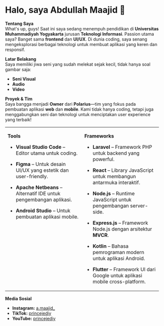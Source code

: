 # Halo, saya **Abdullah Maajid** 👋

**Tentang Saya**  
What's up, guys! Saat ini saya sedang menempuh pendidikan di **Universitas Muhammadiyah Yogyakarta** jurusan **Teknologi Informasi**. Passion utama saya? Banget sama **frontend** dan **UI/UX**. Di dunia coding, saya senang mengeksplorasi berbagai teknologi untuk membuat aplikasi yang keren dan responsif.

**Latar Belakang**  
Saya memiliki jiwa seni yang sudah melekat sejak kecil, tidak hanya soal gambar saja:
- **Seni Visual**
- **Audio**
- **Video**

**Proyek & Tim**  
Saya bangga menjadi **Owner** dari **Polarius**—tim yang fokus pada pembuatan aplikasi **web** dan **mobile**. Kami tidak hanya coding, tetapi juga menggabungkan seni dan teknologi untuk menciptakan user experience yang terbaik!

<table>
  <tr>
    <td valign="top" width="50%">
      
**Tools**  
- **Visual Studio Code** – Editor utama untuk coding.  
- **Figma** – Untuk desain UI/UX yang estetik dan user-friendly.  
- **Apache Netbeans** – Alternatif IDE untuk pengembangan aplikasi.  
- **Android Studio** – Untuk pembuatan aplikasi mobile.

    </td>
    <td valign="top" width="50%">
      
**Frameworks**  
- **Laravel** – Framework PHP untuk backend yang powerful.  
- **React** – Library JavaScript untuk membangun antarmuka interaktif.  
- **Node.js** – Runtime JavaScript untuk pengembangan server-side.  
- **Express.js** – Framework Node.js dengan arsitektur **MVCR**.  
- **Kotlin** – Bahasa pemrograman modern untuk aplikasi Android.  
- **Flutter** – Framework UI dari Google untuk aplikasi mobile cross-platform.

    </td>
  </tr>
</table>

**Media Sosial**  
- **Instagram:** [a.maajid_](https://instagram.com/a.maajid_)  
- **TikTok:** [princejediy](https://tiktok.com/@princejediy)  
- **YouTube:** [princejediy](https://www.youtube.com/@princejediy)
